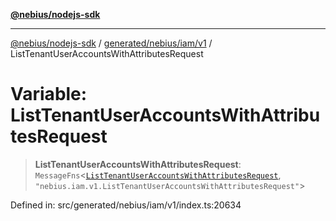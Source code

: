 [**@nebius/nodejs-sdk**](../../../../../README.md)

***

[@nebius/nodejs-sdk](../../../../../README.md) / [generated/nebius/iam/v1](../README.md) / ListTenantUserAccountsWithAttributesRequest

# Variable: ListTenantUserAccountsWithAttributesRequest

> **ListTenantUserAccountsWithAttributesRequest**: `MessageFns`\<[`ListTenantUserAccountsWithAttributesRequest`](../interfaces/ListTenantUserAccountsWithAttributesRequest.md), `"nebius.iam.v1.ListTenantUserAccountsWithAttributesRequest"`\>

Defined in: src/generated/nebius/iam/v1/index.ts:20634
